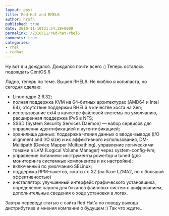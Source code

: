 ```yaml
---
layout: post
title: Red Hat and RHEL6
author: hrafn
published: true
date: 2010-11-10T21:54:38+0000
permalink: /2010/11/red-hat-rhel6
comments: true
categories:
- rhel
- redhat
---
```


Ну вот я и дождался. Дождался почти всего :) Теперь осталось подождать CentOS 6

Ладно, теперь по теме. Вышел RHEL6. Не люблю я копипаста, но сегодня сделаю:

  * Linux-ядро 2.6.32;
  * полная поддержка KVM на 64-битных архитектурах (AMD64 и Intel 64), отсутствие поддержки RHEL6 в качестве хоста на Xen;
  * использование ext4 в качестве файловой системы по умолчанию, расширенная поддержка IPv6 в NFS;
  * SSSD (System Security Services Daemon) — набор сервисов для управления идентификацией и аутентификацией;
  * хранилища данных: поддержка чтения данных о вводе-выводе (I/O alignment and I/O size) и их эффективного использования, DM-Multipath (Device Mapper Multipathing), управление логическими томами в LVM (Logical Volume Manager) через system-config-lvm;
  * управление питанием: инструменты powertop и tuned (для мониторинга системных компонентов и их настройки);
  * включенный по умолчанию SELinux;
  * поддержка RPM-пакетов, сжатых с XZ (на базе LZMA2, но с большой эффективностью)
  * инсталлятор: улучшенный интерфейс графического установщика, определение пароля для бэкапов файловых систем с шифрованием, дополнительные сведения о ходе установки в логах.

Завтра переведу статью с сайта Red Hat'а по поводу выхода дистрибутива и
мнения компании о будущем :) Так что ждите...

